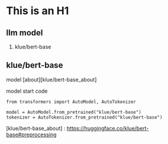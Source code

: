 This is an H1
=============

llm model
----------
1. klue/bert-base

klue/bert-base
----------
model [about][klue/bert-base_about]

model start code
<pre><code>from transformers import AutoModel, AutoTokenizer

model = AutoModel.from_pretrained("klue/bert-base")
tokenizer = AutoTokenizer.from_pretrained("klue/bert-base")
</code></pre>

[klue/bert-base_about] : https://huggingface.co/klue/bert-base#preprocessing
